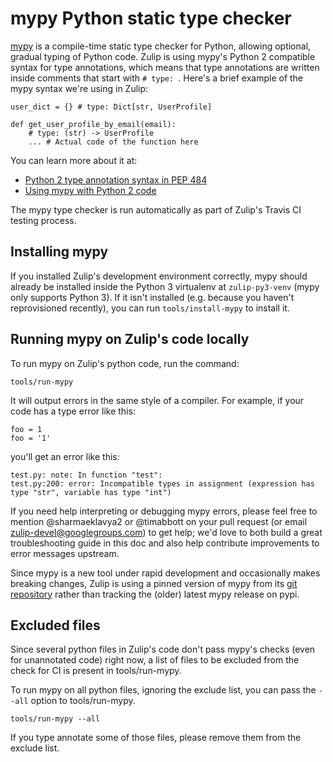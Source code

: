 # mypy Python static type checker

[mypy](http://mypy-lang.org/) is a compile-time static type checker
for Python, allowing optional, gradual typing of Python code.  Zulip
is using mypy's Python 2 compatible syntax for type annotations, which
means that type annotations are written inside comments that start
with `# type: `.  Here's a brief example of the mypy syntax we're
using in Zulip:

```
user_dict = {} # type: Dict[str, UserProfile]

def get_user_profile_by_email(email):
    # type: (str) -> UserProfile
    ... # Actual code of the function here
```

You can learn more about it at:

* [Python 2 type annotation syntax in PEP 484](https://www.python.org/dev/peps/pep-0484/#suggested-syntax-for-python-2-7-and-straddling-code)
* [Using mypy with Python 2 code](http://mypy.readthedocs.io/en/latest/python2.html)

The mypy type checker is run automatically as part of Zulip's Travis
CI testing process.

## Installing mypy

If you installed Zulip's development environment correctly, mypy
should already be installed inside the Python 3 virtualenv at
`zulip-py3-venv` (mypy only supports Python 3).  If it isn't installed
(e.g. because you haven't reprovisioned recently), you can run
`tools/install-mypy` to install it.

## Running mypy on Zulip's code locally

To run mypy on Zulip's python code, run the command:

    tools/run-mypy

It will output errors in the same style of a compiler.  For example,
if your code has a type error like this:

```
foo = 1
foo = '1'
```

you'll get an error like this:

```
test.py: note: In function "test":
test.py:200: error: Incompatible types in assignment (expression has type "str", variable has type "int")
```

If you need help interpreting or debugging mypy errors, please feel
free to mention @sharmaeklavya2 or @timabbott on your pull request (or
email zulip-devel@googlegroups.com) to get help; we'd love to both
build a great troubleshooting guide in this doc and also help
contribute improvements to error messages upstream.

Since mypy is a new tool under rapid development and occasionally
makes breaking changes, Zulip is using a pinned version of mypy from
its [git repository](https://github.com/python/mypy) rather than
tracking the (older) latest mypy release on pypi.

## Excluded files

Since several python files in Zulip's code don't pass mypy's checks
(even for unannotated code) right now, a list of files to be excluded
from the check for CI is present in tools/run-mypy.

To run mypy on all python files, ignoring the exclude list, you can
pass the `--all` option to tools/run-mypy.

    tools/run-mypy --all

If you type annotate some of those files, please remove them from the
exclude list.
